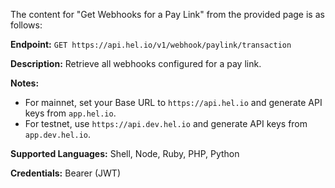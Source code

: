 The content for "Get Webhooks for a Pay Link" from the provided page is as follows:

**Endpoint:** `GET https://api.hel.io/v1/webhook/paylink/transaction`

**Description:** Retrieve all webhooks configured for a pay link.

**Notes:**

- For mainnet, set your Base URL to `https://api.hel.io` and generate API keys from `app.hel.io`.
- For testnet, use `https://api.dev.hel.io` and generate API keys from `app.dev.hel.io`.

**Supported Languages:** Shell, Node, Ruby, PHP, Python

**Credentials:** Bearer (JWT)
